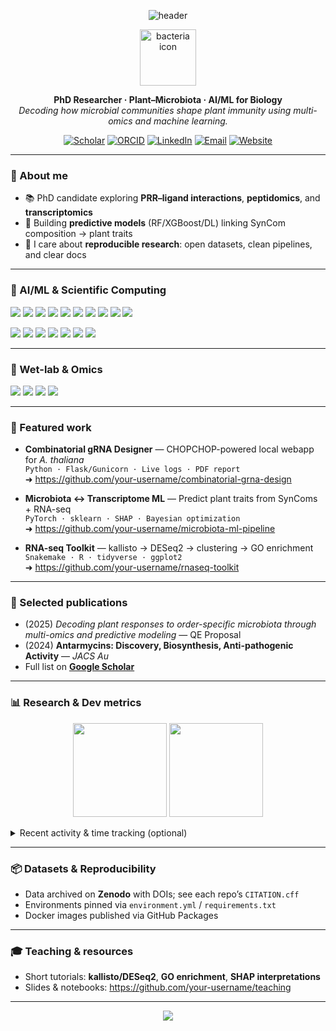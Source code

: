 <!-- ====== HEADER BANNER ====== -->
<p align="center">
  <!-- soft wave banner -->
  <img src="https://capsule-render.vercel.app/api?type=waving&color=0:7F7FD5,50:86A8E7,100:91EAE4&height=180&section=header&text=Hello%2C%20I%27m%20%F0%9F%8C%B1%20Your%20Name&fontSize=34&fontColor=ffffff&animation=twinkling" alt="header"/>
</p>

<p align="center">
  <img src="bacteria_icon.png" width="90" alt="bacteria icon" />
</p>

<p align="center">
  <b>PhD Researcher · Plant–Microbiota · AI/ML for Biology</b><br/>
  <i>Decoding how microbial communities shape plant immunity using multi-omics and machine learning.</i>
</p>

<p align="center">
  <!-- quick links -->
  <a href="https://scholar.google.com/citations?user=YOURID"><img alt="Scholar"
    src="https://img.shields.io/badge/Google%20Scholar-4285F4?logo=google-scholar&logoColor=white"></a>
  <a href="https://orcid.org/YOURORCID"><img alt="ORCID"
    src="https://img.shields.io/badge/ORCID-A6CE39?logo=orcid&logoColor=white"></a>
  <a href="https://www.linkedin.com/in/your-username"><img alt="LinkedIn"
    src="https://img.shields.io/badge/LinkedIn-0A66C2?logo=linkedin&logoColor=white"></a>
  <a href="mailto:you@uni.edu"><img alt="Email"
    src="https://img.shields.io/badge/Email-181717?logo=gmail&logoColor=white"></a>
  <a href="https://your-lab-or-site.example.com"><img alt="Website"
    src="https://img.shields.io/badge/Website-000000?logo=vercel&logoColor=white"></a>
</p>

---

### 🔬 About me
- 📚 PhD candidate exploring **PRR–ligand interactions**, **peptidomics**, and **transcriptomics**  
- 🤖 Building **predictive models** (RF/XGBoost/DL) linking SynCom composition → plant traits  
- 🧰 I care about **reproducible research**: open datasets, clean pipelines, and clear docs

---

### 🧠 AI/ML & Scientific Computing
<p>
  <!-- AI frameworks -->
  <img src="https://img.shields.io/badge/TensorFlow-FF6F00?logo=tensorflow&logoColor=white" />
  <img src="https://img.shields.io/badge/Keras-D00000?logo=keras&logoColor=white" />
  <img src="https://img.shields.io/badge/PyTorch-EE4C2C?logo=pytorch&logoColor=white" />
  <img src="https://img.shields.io/badge/scikit--learn-F7931E?logo=scikitlearn&logoColor=white" />
  <img src="https://img.shields.io/badge/XGBoost-004088?logo=xgboost&logoColor=white" />
  <img src="https://img.shields.io/badge/SHAP-802A90?logo=shap&logoColor=white" />
  <img src="https://img.shields.io/badge/NumPy-013243?logo=numpy&logoColor=white" />
  <img src="https://img.shields.io/badge/Pandas-150458?logo=pandas&logoColor=white" />
  <img src="https://img.shields.io/badge/Matplotlib-11557C?logo=matplotlib&logoColor=white" />
  <img src="https://img.shields.io/badge/Seaborn-4C9A2A?logo=python&logoColor=white" />
</p>

<p>
  <!-- languages / tooling -->
  <img src="https://img.shields.io/badge/Python-3776AB?logo=python&logoColor=white" />
  <img src="https://img.shields.io/badge/R-276DC3?logo=r&logoColor=white" />
  <img src="https://img.shields.io/badge/Bash-4EAA25?logo=gnubash&logoColor=white" />
  <img src="https://img.shields.io/badge/Docker-2496ED?logo=docker&logoColor=white" />
  <img src="https://img.shields.io/badge/Git-F05032?logo=git&logoColor=white" />
  <img src="https://img.shields.io/badge/Conda-44A833?logo=anaconda&logoColor=white" />
  <img src="https://img.shields.io/badge/LaTeX-008080?logo=latex&logoColor=white" />
</p>

---

### 🧪 Wet-lab & Omics
<p>
  <img src="https://img.shields.io/badge/Peptidomics-6C63FF" />
  <img src="https://img.shields.io/badge/RNA--seq-1F8ACB" />
  <img src="https://img.shields.io/badge/PRR%20signaling-8A2BE2" />
  <img src="https://img.shields.io/badge/SynCom%20design-FF8C00" />
</p>

---

### 📌 Featured work
- **Combinatorial gRNA Designer** — CHOPCHOP-powered local webapp for *A. thaliana*  
  `Python · Flask/Gunicorn · Live logs · PDF report`  
  ➜ https://github.com/your-username/combinatorial-grna-design

- **Microbiota ↔ Transcriptome ML** — Predict plant traits from SynComs + RNA-seq  
  `PyTorch · sklearn · SHAP · Bayesian optimization`  
  ➜ https://github.com/your-username/microbiota-ml-pipeline

- **RNA-seq Toolkit** — kallisto → DESeq2 → clustering → GO enrichment  
  `Snakemake · R · tidyverse · ggplot2`  
  ➜ https://github.com/your-username/rnaseq-toolkit

---

### 📝 Selected publications
- (2025) *Decoding plant responses to order-specific microbiota through multi-omics and predictive modeling* — QE Proposal  
- (2024) **Antarmycins: Discovery, Biosynthesis, Anti-pathogenic Activity** — *JACS Au*  
- Full list on **[Google Scholar](https://scholar.google.com/citations?user=YOURID)**

---

### 📊 Research & Dev metrics
<p align="center">
  <!-- GitHub profile stats -->
  <img src="https://github-readme-stats.vercel.app/api?username=your-username&show_icons=true&hide_title=true&theme=tokyonight" height="150" />
  <img src="https://github-readme-stats.vercel.app/api/top-langs/?username=your-username&layout=compact&theme=tokyonight" height="150" />
</p>

<details>
<summary>Recent activity & time tracking (optional)</summary>

- Add **WakaTime** or **GitHub Activity** widgets if you use them.  
- Example (replace with your usernames/tokens):
  
  `![Wakatime](https://github-readme-stats.vercel.app/api/wakatime?username=yourhandle&theme=tokyonight)`
</details>

---

### 📦 Datasets & Reproducibility
- Data archived on **Zenodo** with DOIs; see each repo’s `CITATION.cff`  
- Environments pinned via `environment.yml` / `requirements.txt`  
- Docker images published via GitHub Packages

---

### 🎓 Teaching & resources
- Short tutorials: **kallisto/DESeq2**, **GO enrichment**, **SHAP interpretations**  
- Slides & notebooks: https://github.com/your-username/teaching

---

<p align="center">
  <img src="https://capsule-render.vercel.app/api?type=waving&color=0:91EAE4,50:86A8E7,100:7F7FD5&height=120&section=footer"/>
</p>
